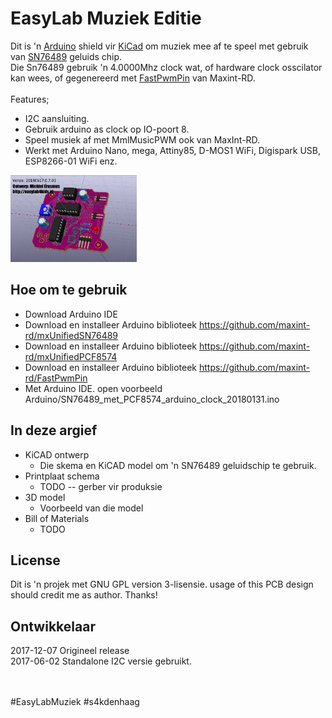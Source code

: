 # EasyLab Muziek Editie #

Dit is 'n [Arduino][] shield vir [KiCad][] om muziek mee af te speel met gebruik van [SN76489][] geluids chip. <br/>
Die Sn76489 gebruik 'n 4.0000Mhz clock wat, of hardware clock osscilator kan wees, of gegenereerd met <a href="https://github.com/maxint-rd/FastPwmPin" target="_blank">FastPwmPin</a> van Maxint-RD.<br/>
<br/>
Features;<br/>
 - I2C aansluiting.<br/>
 - Gebruik arduino as clock op IO-poort 8.<br/>
 - Speel musiek af met MmlMusicPWM ook van MaxInt-RD.<br/>
 - Werkt met Arduino Nano, mega, Attiny85, D-MOS1 WiFi, Digispark USB, ESP8266-01 WiFi enz.

<img src="https://github.com/pappavis/EasyLab-retro-synth-SN76489/blob/master/KiCAD/SN76489%20arduino%20nano%20shield/plaatje/EasyLabMuziek%20editie_SN76489.jpg?raw=true" width="40%" height="40%">

[KiCad]: http://www.kicad-pcb.org
[Arduino]: http://arduino.cc/
[SN76489]: https://nl.wikipedia.org/wiki/SN76489

## Hoe om te gebruik ##
 * Download Arduino IDE
 * Download en installeer Arduino biblioteek https://github.com/maxint-rd/mxUnifiedSN76489
 * Download en installeer Arduino biblioteek https://github.com/maxint-rd/mxUnifiedPCF8574
 * Download en installeer Arduino biblioteek https://github.com/maxint-rd/FastPwmPin
 * Met Arduino IDE. open voorbeeld Arduino/SN76489_met_PCF8574_arduino_clock_20180131.ino
  
## In deze argief ##

* KiCAD ontwerp
    * Die skema  en KiCAD model om 'n SN76489 geluidschip te gebruik.
* Printplaat schema
    * TODO -- gerber vir produksie
* 3D model
    * Voorbeeld van die model
* Bill of Materials
    * TODO
    
## License ##

Dit is 'n projek met GNU GPL version 3-lisensie.
usage of this PCB design should credit me as author. Thanks!

## Ontwikkelaar ##
2017-12-07 Origineel release<br/>
2017-06-02 Standalone I2C versie gebruikt.<br/>

<br/>\
#EasyLabMuziek #s4kdenhaag<br/>

